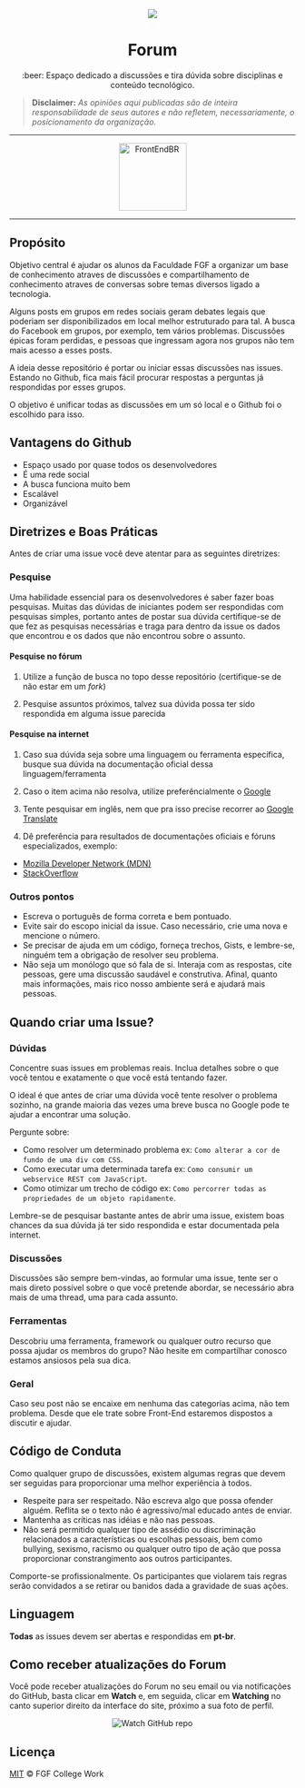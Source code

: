<p align="center">
<img src="http://www.fgf.edu.br/wp-content/themes/fgf-28-05-2013_RESPONSIVO/images/unigrandelogopng400x187.png">
</p>
<h1 align="center">Forum</h1>
<p align="center">:beer: Espaço dedicado a discussões e tira dúvida sobre disciplinas e conteúdo tecnológico.</p>

> **Disclaimer:** _As opiniões aqui publicadas são de inteira responsabilidade de seus autores e não refletem, necessariamente, o posicionamento da organização._ 

_____

<p align="center">
  <a href="https://github.com/2859pia2019/Forum/issues"><img src="https://github.com/frontendbr/forum/raw/ff96068c309b022d15fec77586c1990097af0406/btn.png" alt="FrontEndBR" width="119" /></a>
</p>

_____



## Propósito

Objetivo central é ajudar os alunos da Faculdade FGF a organizar um base de conhecimento atraves de discussões e compartilhamento de conhecimento atraves de conversas sobre temas diversos ligado a tecnologia.

Alguns posts em grupos em redes sociais geram debates legais que poderiam ser disponibilizados em local melhor estruturado para tal. A busca do Facebook em grupos, por exemplo, tem vários problemas. Discussões épicas foram perdidas, e pessoas que ingressam agora nos grupos não tem mais acesso a esses posts.

A ideia desse repositório é portar ou iniciar essas discussões nas issues. Estando no Github, fica mais fácil procurar respostas a perguntas já respondidas por esses grupos.

O objetivo é unificar todas as discussões em um só local e o Github foi o escolhido para isso.

## Vantagens do Github

* Espaço usado por quase todos os desenvolvedores
* É uma rede social
* A busca funciona muito bem
* Escalável
* Organizável

## Diretrizes e Boas Práticas

Antes de criar uma issue você deve atentar para as seguintes diretrizes:

### Pesquise

Uma habilidade essencial para os desenvolvedores é saber fazer boas pesquisas. Muitas das dúvidas de iniciantes podem ser respondidas com pesquisas simples, portanto antes de postar sua dúvida certifique-se de que fez as pesquisas necessárias e traga para dentro da issue os dados que encontrou e os dados que não encontrou sobre o assunto.

#### Pesquise no fórum

1. Utilize a função de busca no topo desse repositório (certifique-se de não estar em um *fork*)

2. Pesquise assuntos próximos, talvez sua dúvida possa ter sido respondida em alguma issue parecida

#### Pesquise na internet

1. Caso sua dúvida seja sobre uma linguagem ou ferramenta específica, busque sua dúvida na documentação oficial dessa linguagem/ferramenta

2. Caso o item acima não resolva, utilize preferêncialmente o [Google](https://www.google.com)

3. Tente pesquisar em inglês, nem que pra isso precise recorrer ao [Google Translate](https://translate.google.com)

4. Dê preferência para resultados de documentações oficiais e fóruns especializados, exemplo:
  * [Mozilla Developer Network (MDN)](https://developer.mozilla.org/pt-BR/)
  * [StackOverflow](http://stackoverflow.com/)

### Outros pontos

* Escreva o português de forma correta e bem pontuado.
* Evite sair do escopo inicial da issue. Caso necessário, crie uma nova e mencione o número.
* Se precisar de ajuda em um código, forneça trechos, Gists, e lembre-se, ninguém tem a obrigação de resolver seu problema.
* Não seja um monólogo que só fala de si. Interaja com as respostas, cite pessoas, gere uma discussão saudável e construtiva. Afinal, quanto mais informações, mais rico nosso ambiente será e ajudará mais pessoas.

## Quando criar uma Issue?

### Dúvidas

Concentre suas issues em problemas reais. Inclua detalhes sobre o que você tentou e exatamente o que você está tentando fazer.

O ideal é que antes de criar uma dúvida você tente resolver o problema sozinho, na grande maioria das vezes uma breve busca no Google pode te ajudar a encontrar uma solução.

Pergunte sobre:
- Como resolver um determinado problema ex: `Como alterar a cor de fundo de uma div com CSS`.
- Como executar uma determinada tarefa ex: `Como consumir um webservice REST com JavaScript`.
- Como otimizar um trecho de código ex: `Como percorrer todas as propriedades de um objeto rapidamente`.

Lembre-se de pesquisar bastante antes de abrir uma issue, existem boas chances da sua dúvida já ter sido respondida e estar documentada pela internet.

### Discussões

Discussões são sempre bem-vindas, ao formular uma issue, tente ser o mais direto possível sobre o que você pretende abordar, se necessário abra mais de uma thread, uma para cada assunto.

### Ferramentas

Descobriu uma ferramenta, framework ou qualquer outro recurso que possa ajudar os membros do grupo? Não hesite em compartilhar conosco estamos ansiosos pela sua dica.

### Geral

Caso seu post não se encaixe em nenhuma das categorias acima, não tem problema. Desde que ele trate sobre Front-End estaremos dispostos a discutir e ajudar.

## Código de Conduta

Como qualquer grupo de discussões, existem algumas regras que devem ser seguidas para proporcionar uma melhor experiência à todos.

* Respeite para ser respeitado. Não escreva algo que possa ofender alguém. Reflita se o texto não é agressivo/mal educado antes de enviar.
* Mantenha as críticas nas idéias e não nas pessoas.
* Não será permitido qualquer tipo de assédio ou discriminação relacionados a características ou escolhas pessoais, bem como bullying, sexismo, racismo ou qualquer outro tipo de ação que possa proporcionar constrangimento aos outros participantes.

Comporte-se profissionalmente. Os participantes que violarem tais regras serão convidados a se retirar ou banidos dada a gravidade de suas ações.

## Linguagem

**Todas** as issues devem ser abertas e respondidas em **pt-br**.
## Como receber atualizações do Forum

Você pode receber atualizações do Forum no seu email ou via notificações do GitHub, basta clicar em **Watch** e, em seguida, clicar em **Watching** no canto superior direito da interface do site, próximo a sua foto de perfil.

<p align="center">
  <img src="http://s31.postimg.org/nt5f6bbff/watch_github_forum.png" alt="Watch GitHub repo"/>
</p>

## Licença

[MIT](LICENSE) &copy; FGF College Work



